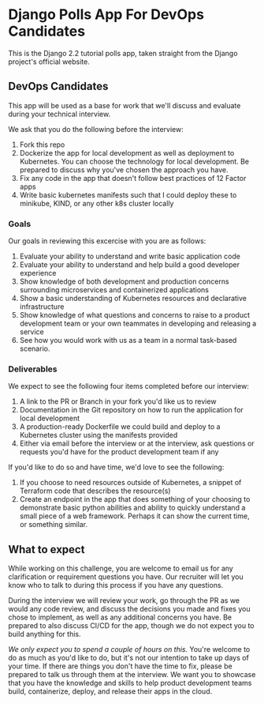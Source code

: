 # Django Polls App For DevOps Candidates

This is the Django 2.2 tutorial polls app, taken straight from the Django project's official website.

## DevOps Candidates

This app will be used as a base for work that we'll discuss and evaluate during your technical interview.

We ask that you do the following before the interview:

1. Fork this repo
1. Dockerize the app for local development as well as deployment to Kubernetes.  You can choose the technology for local development.  Be prepared to discuss why you've chosen the approach you have.
1. Fix any code in the app that doesn't follow best practices of 12 Factor apps
1. Write basic kubernetes manifests such that I could deploy these to minikube, KIND, or any other k8s cluster locally

### Goals

Our goals in reviewing this excercise with you are as follows:

1. Evaluate your ability to understand and write basic application code
1. Evaluate your ability to understand and help build a good developer experience
1. Show knowledge of both development and production concerns surrounding microservices and containerized applications
1. Show a basic understanding of Kubernetes resources and declarative infrastructure
1. Show knowledge of what questions and concerns to raise to a product development team or your own teammates in developing and releasing a service
1. See how you would work with us as a team in a normal task-based scenario.

### Deliverables

We expect to see the following four items completed before our interview:

1. A link to the PR or Branch in your fork you'd like us to review
1. Documentation in the Git repository on how to run the application for local development
1. A production-ready Dockerfile we could build and deploy to a Kubernetes cluster using the manifests provided
1. Either via email before the interview or at the interview, ask questions or requests you'd have for the product development team if any

If you'd like to do so and have time, we'd love to see the following:

1. If you choose to need resources outside of Kubernetes, a snippet of Terraform code that describes the resource(s)
1. Create an endpoint in the app that does something of your choosing to demonstrate basic python abilities and ability
to quickly understand a small piece of a web framework.  Perhaps it can show the current time, or something similar.

## What to expect

While working on this challenge, you are welcome to email us for any clarification or requirement questions you have.  Our recruiter
will let you know who to talk to during this process if you have any questions.

During the interview we will review your work, go through the PR as we would any code review, and discuss
the decisions you made and fixes you chose to implement, as well as any additional concerns you have.  Be prepared to also discuss
CI/CD for the app, though we do not expect you to build anything for this.

*We only expect you to spend a couple of hours on this.*  You're welcome to do as much as you'd like to do,
but it's not our intention to take up days of your time.  If there are things you don't have the time to fix,
please be prepared to talk us through them at the interview.  We want you to showcase that you have the knowledge and skills
to help product development teams build, containerize, deploy, and release their apps in the cloud.
